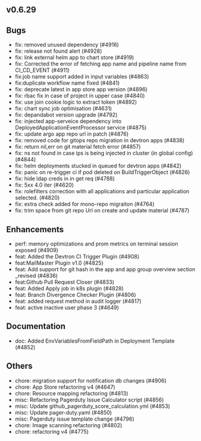 ## v0.6.29



## Bugs
- fix: removed unused dependency (#4916)
- fix: release not found alert (#4928)
- fix: link external helm app to chart store (#4919)
- fix: Corrected the error of fetching app name and pipeline name from CI_CD_EVENT (#4911)
- fix:job name support added in input variables (#4863)
- fix:duplicate workflow name fixed (#4841)
- fix: deprecate latest in app store app version (#4896)
- fix: rbac fix in case of project in upper case (#4840)
- fix: use join cookie logic to extract token (#4892)
- fix: chart sync job optimisation (#4631)
- fix: depandabot version upgrade (#4792)
- fix: injected app-serveice dependency into DeployedApplicationEventProcessor service (#4875)
- fix: update argo app repo url in patch (#4876)
- fix: removed code for gitops repo migration in devtron apps (#4838)
- fix: return nil,err on git material fetch error (#4857)
- fix: ns not found in case ips is being injected in cluster (in global config) (#4844)
- fix: helm deployments stucked in queued for devtron apps (#4842)
- fix: panic on re-trigger ci if pod deleted on BuildTriggerObject (#4826)
- fix: hide ldap creds in in get req (#4788)
- fix: 5xx 4.0 iter (#4620)
- fix:  rolefilters correction with all applications and particular application selected. (#4820)
- fix: extra check added for mono-repo migraiton (#4764)
- fix: trim space from git repo Url on create and update material (#4787)
## Enhancements
- perf: memory optimizations and prom metrics on terminal session exposed (#4909)
- feat: Added the Devtron CI Trigger Plugin (#4908)
- feat:MailMaster Plugin v1.0 (#4825)
- feat: Add support for git hash in the app and app group overview section _revised (#4836)
- feat:Github Pull Request Closer (#4833)
- feat: Added Apply job in k8s plugin (#4828)
- feat: Branch Divergence Checker Plugin (#4806)
- feat: added request method in audit logger (#4817)
- feat: active inactive user phase 3 (#4649)
## Documentation
- doc: Added EnvVariablesFromFieldPath in Deployment Template (#4852)
## Others
- chore: migration support for notification db changes (#4906)
- chore: App Store refactoring v4 (#4647)
- chore: Resource mapping refactoring (#4813)
- misc: Refactoring Pagerduty Issue Calculator script (#4856)
- misc: Update github_pagerduty_score_calculation.yml (#4853)
- misc: Update pager-duty.yaml (#4850)
- misc: Pagerduty issue template change (#4796)
- chore: Image scanning refactoring (#4802)
- chore: refactoring v4 (#4775)


